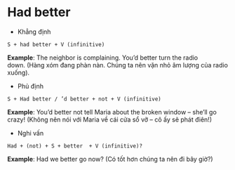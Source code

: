 # Had better

- Khẳng định

```
S + had better + V (infinitive)
```

**Example**: The neighbor is complaining. You’d better turn the radio down. (Hàng xóm đang phàn nàn. Chúng ta nên vặn nhỏ âm lượng của radio xuống).

- Phủ định

```
S + Had better / ’d better + not + V (infinitive)
```

**Example**: You’d better not tell Maria about the broken window – she’ll go crazy! (Không nên nói với Maria về cái cửa sổ vỡ – cô ấy sẽ phát điên!)

- Nghi vấn

```
Had + (not) + S + better  + V (infinitive)?
```

**Example**: Had we better go now? (Có tốt hơn chúng ta nên đi bây giờ?)
